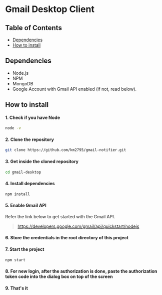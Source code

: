# Gmail Desktop Client

## Table of Contents

- [Dependencies](#markdown-header-dependencies)
- [How to install](#markdown-header-how-to-install)

## Dependencies

- Node.js
- NPM
- MongoDB
- Google Account with Gmail API enabled (if not, read below).

## How to install

#### 1. Check if you have Node

```bash
node -v
```

#### 2. Clone the repository

```bash
git clone https://github.com/km2795/gmail-notifier.git
```

#### 3. Get inside the cloned repository

```bash
cd gmail-desktop
```

#### 4. Install dependencies

```bash
npm install
```

#### 5. Enable Gmail API

Refer the link below to get started with the Gmail API.

> <https://developers.google.com/gmail/api/quickstart/nodejs>

#### 6. Store the credentials in the root directory of this project

#### 7. Start the project

```bash
npm start
```

#### 8. For new login, after the authorization is done, paste the authorization token code into the dialog box on top of the screen

#### 9. That's it
